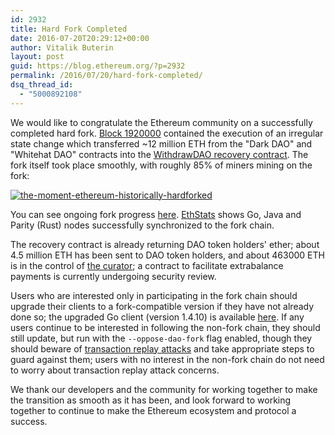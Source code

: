 ```yaml
---
id: 2932
title: Hard Fork Completed
date: 2016-07-20T20:29:12+00:00
author: Vitalik Buterin
layout: post
guid: https://blog.ethereum.org/?p=2932
permalink: /2016/07/20/hard-fork-completed/
dsq_thread_id:
  - "5000892108"
---
```

We would like to congratulate the Ethereum community on a successfully completed hard fork. <a href="http://etherscan.io/block/1920000">Block 1920000</a> contained the execution of an irregular state change which transferred ~12 million ETH from the "Dark DAO" and "Whitehat DAO" contracts into the <a href="https://etherscan.io/address/0xbf4ed7b27f1d666546e30d74d50d173d20bca754">WithdrawDAO recovery contract</a>. The fork itself took place smoothly, with roughly 85% of miners mining on the fork:

<a href="https://blog.ethereum.org/wp-content/uploads/2016/07/the-moment-ethereum-historically-hardforked.jpg"><img src="https://blog.ethereum.org/wp-content/uploads/2016/07/the-moment-ethereum-historically-hardforked.jpg" alt="the-moment-ethereum-historically-hardforked" /></a>

You can see ongoing fork progress <a href="http://fork.ethstats.net/">here</a>. <a href="https://ethstats.net/">EthStats</a> shows Go, Java and Parity (Rust) nodes successfully synchronized to the fork chain.

The recovery contract is already returning DAO token holders' ether; about 4.5 million ETH has been sent to DAO token holders, and about 463000 ETH is in the control of <a href="https://etherscan.io/address/0xda4a4626d3e16e094de3225a751aab7128e96526">the curator</a>; a contract to facilitate extrabalance payments is currently undergoing security review.

Users who are interested only in participating in the fork chain should upgrade their clients to a fork-compatible version if they have not already done so; the upgraded Go client (version 1.4.10) is available <a href="https://github.com/ethereum/go-ethereum/releases/tag/v1.4.10">here</a>. If any users continue to be interested in following the non-fork chain, they should still update, but run with the <code>--oppose-dao-fork</code> flag enabled, though they should beware of <a href="https://medium.com/@timonrapp/how-to-deal-with-the-ethereum-replay-attack-3fd44074a6d8#.ocsfgea7l">transaction replay attacks</a> and take appropriate steps to guard against them; users with no interest in the non-fork chain do not need to worry about transaction replay attack concerns.

We thank our developers and the community for working together to make the transition as smooth as it has been, and look forward to working together to continue to make the Ethereum ecosystem and protocol a success.

<div id="disqus_link_container"></div>
<script>jQuery(document).ready(function() { EthBlogUtils.display_disqus_link();});</script>